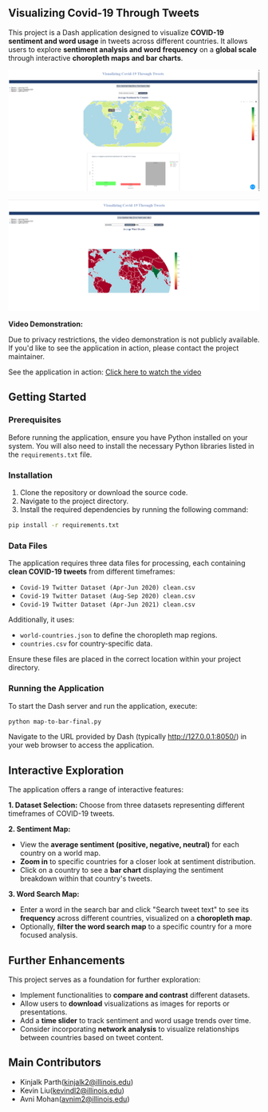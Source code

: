 ## Visualizing Covid-19 Through Tweets

This project is a Dash application designed to visualize **COVID-19 sentiment and word usage** in tweets across different countries. It allows users to explore **sentiment analysis and word frequency** on a **global scale** through interactive **choropleth maps and bar charts**.

![World Sentiments Map](Sentiment.png)

![Word Densities](wordsearch.png)

**Video Demonstration:**

Due to privacy restrictions, the video demonstration is not publicly available. If you'd like to see the application in action, please contact the project maintainer.

See the application in action: [Click here to watch the video](https://drive.google.com/file/d/18YyPv2giGqdnRauKHCIgzR12GC-cYR7k/view?usp=sharing)

## Getting Started

### Prerequisites

Before running the application, ensure you have Python installed on your system. You will also need to install the necessary Python libraries listed in the `requirements.txt` file.

### Installation

1. Clone the repository or download the source code.
2. Navigate to the project directory.
3. Install the required dependencies by running the following command:

```bash
pip install -r requirements.txt
```

### Data Files

The application requires three data files for processing, each containing **clean COVID-19 tweets** from different timeframes:

* `Covid-19 Twitter Dataset (Apr-Jun 2020) clean.csv`
* `Covid-19 Twitter Dataset (Aug-Sep 2020) clean.csv`
* `Covid-19 Twitter Dataset (Apr-Jun 2021) clean.csv`

Additionally, it uses:

* `world-countries.json` to define the choropleth map regions.
* `countries.csv` for country-specific data.

Ensure these files are placed in the correct location within your project directory.

### Running the Application

To start the Dash server and run the application, execute:

```bash
python map-to-bar-final.py
```

Navigate to the URL provided by Dash (typically http://127.0.0.1:8050/) in your web browser to access the application.

## Interactive Exploration

The application offers a range of interactive features:

**1. Dataset Selection:** Choose from three datasets representing different timeframes of COVID-19 tweets.

**2. Sentiment Map:**

* View the **average sentiment (positive, negative, neutral)** for each country on a world map.
* **Zoom in** to specific countries for a closer look at sentiment distribution.
* Click on a country to see a **bar chart** displaying the sentiment breakdown within that country's tweets.

**3. Word Search Map:**

* Enter a word in the search bar and click "Search tweet text" to see its **frequency** across different countries, visualized on a **choropleth map**.
* Optionally, **filter the word search map** to a specific country for a more focused analysis.

## Further Enhancements

This project serves as a foundation for further exploration:

* Implement functionalities to **compare and contrast** different datasets.
* Allow users to **download** visualizations as images for reports or presentations.
* Add a **time slider** to track sentiment and word usage trends over time.
* Consider incorporating **network analysis** to visualize relationships between countries based on tweet content.

## Main Contributors
* Kinjalk Parth(kinjalk2@illinois.edu)
* Kevin Liu(kevindl2@illinois.edu)
* Avni Mohan(avnim2@illinois.edu)
